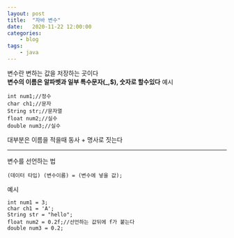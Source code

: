 ```yaml
---
layout: post
title:	"자바 변수"
date:	2020-11-22 12:00:00
categories:
    - blog
tags:
    - java
---
```

변수란 변하는 값을 저장하는 곳이다   
__변수의 이름은 알파벳과 일부 특수문자(_,$), 숫자로 할수있다__
예시
```
int num1;//정수
char ch1;//문자
String str;//문자열
float num2;//실수
double num3;//실수
```
대부분은 이름을 적을때 동사 + 명사로 짓는다
***
변수를 선언하는 법
```
(데이터 타입) (변수이름) = (변수에 넣을 값);
```
예시
```
int num1 = 3;
char ch1 = 'A';
String str = "hello";
float num2 = 0.2f;//선언하는 값뒤에 f가 붙는다
double num3 = 0.2;
```